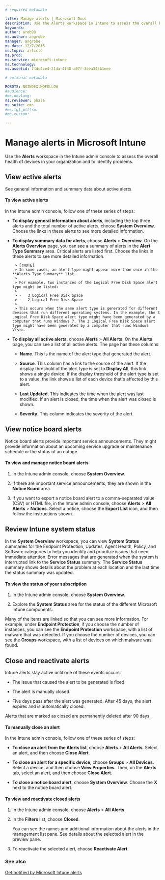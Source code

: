 ```yaml
---
# required metadata

title: Manage alerts | Microsoft Docs
description: Use the Alerts workspace in Intune to assess the overall health of devices in your organization.
keywords:
author: arob98
ms.author: angrobe
manager: angrobe
ms.date: 12/7/2016
ms.topic: article
ms.prod:
ms.service: microsoft-intune
ms.technology:
ms.assetid: 74dc4ce4-21da-4f40-a07f-3eea34561eee

# optional metadata

ROBOTS: NOINDEX,NOFOLLOW
#audience:
#ms.devlang:
ms.reviewer: pbala
ms.suite: ems
#ms.tgt_pltfrm:
#ms.custom:

---
```


# Manage alerts in Microsoft Intune
Use the **Alerts** workspace in the Intune admin console to assess the overall health of devices in your organization and to identify problems.

## View active alerts

See general information and summary data about active alerts.

#### To view active alerts

In the Intune admin console, follow one of these series of steps:

-  **To display general information about alerts**, including the top three alerts and the total number of active alerts, choose **System Overview**. Choose the links in these alerts to see more detailed information.

-  **To display summary data for alerts**, choose **Alerts** > **Overview**. On the **Alerts Overview** page, you can see a summary of alerts in the **Alert Type Summary** area. Critical alerts are listed first. Choose the links in these alerts to see more detailed information.

        > [!NOTE]
        > In some cases, an alert type might appear more than once in the **Alerts Type Summary** list.
        >
        > For example, two instances of the Logical Free Disk Space alert type might be listed:
        >
        > -   3 Logical Free Disk Space
        > -   2 Logical Free Disk Space
        >
        > This occurs when the same alert type is generated for different devices that run different operating systems. In the example, the 3 Logical Free Disk Space alert type might have been generated by a computer that runs Windows 7. The 2 Logical Free Disk Space alert type might have been generated by a computer that runs Windows Vista.

-   **To display all active alerts**, choose **Alerts** > **All Alerts**. On the **Alerts** page, you can see a list of all active alerts. The page has these columns:

    -   **Name**. This is the name of the alert type that generated the alert.

    -   **Source**. This column has a link to the source of the alert. If the display threshold of the alert type is set to **Display All**, this link shows a single device. If the display threshold of the alert type is set to a value, the link shows a list of each device that's affected by this alert.

    -   **Last Updated**. This indicates the time when the alert was last modified. If an alert is closed, the time when the alert was closed is shown.

    -   **Severity**. This column indicates the severity of the alert.

## View notice board alerts
Notice board alerts provide important service announcements. They might provide information about an upcoming service upgrade or maintenance schedule or the status of an outage.

#### To view and manage notice board alerts

1.  In the Intune admin console, choose **System Overview**.

2.  If there are important service announcements, they are shown in the **Notice Board** area.

3.  If you want to export a notice board alert to a comma-separated value (CSV) or HTML file, in the Intune admin console, choose **Alerts** > **All Alerts** >    **Notices**. Select a notice, choose the **Export List** icon, and then follow the instructions shown.

## Review Intune system status
In the **System Overview** workspace, you can view **System Status** summaries for the Endpoint Protection, Updates, Agent Health, Policy, and Software categories to help you identify and prioritize issues that need immediate attention. Error messages that are generated when the system is interrupted link to the **Service Status** summary. The **Service Status** summary shows details about the problem at each location and the last time the status summary was updated.

#### To view the status of your subscription

1.  In the Intune admin console, choose **System Overview**.

2.  Explore the **System Status** area for the status of the different Microsoft Intune components.

  Many of the items are linked so that you can see more information. For example, under **Endpoint Protection**, if you choose the number of instances, you can see the **Endpoint Protection** workspace, with a list of malware that was detected. If you choose the number of devices, you can see the **Groups** workspace, with a list of devices on which malware was found.

## Close and reactivate alerts
Intune alerts stay active until one of these events occurs:

-   The issue that caused the alert to be generated is fixed.

-   The alert is manually closed.

-   Five days pass after the alert was generated. After 45 days, the alert expires and is automatically closed.

Alerts that are marked as closed are permanently deleted after 90 days.

#### To manually close an alert

In the Intune admin console, follow one of these series of steps:

- **To close an alert from the Alerts list**, choose **Alerts** > **All Alerts**. Select an alert, and then choose **Close Alert**.

- **To close an alert for a specific device**, choose **Groups** > **All Devices**. Select a device, and then choose **View Properties**. Then, on the **Alerts** tab, select an alert, and then choose **Close Alert**.

- **To close a notice board alert**, choose **System Overview**. Choose the **X** next to the notice board alert.

#### To view and reactivate closed alerts

1.  In the Intune admin console, choose **Alerts** > **All Alerts**.

2.  In the **Filters** list, choose **Closed**.

    You can see the names and additional information about the alerts in the management list pane. See details about the selected alert in the preview pane.

3.  To reactivate the selected alert, choose **Reactivate Alert**.

### See also
[Get notified by Microsoft Intune alerts](../deploy-use/get-notified-by-alerts.md)
